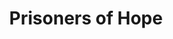 ---
layout: work
title: "Prisoners of Hope"
instrumentation: solo cello
year_composed: 2021
category_music: Solo
duration: 5'
youtube:
 - url-code: ag6IKi2GTkY
---